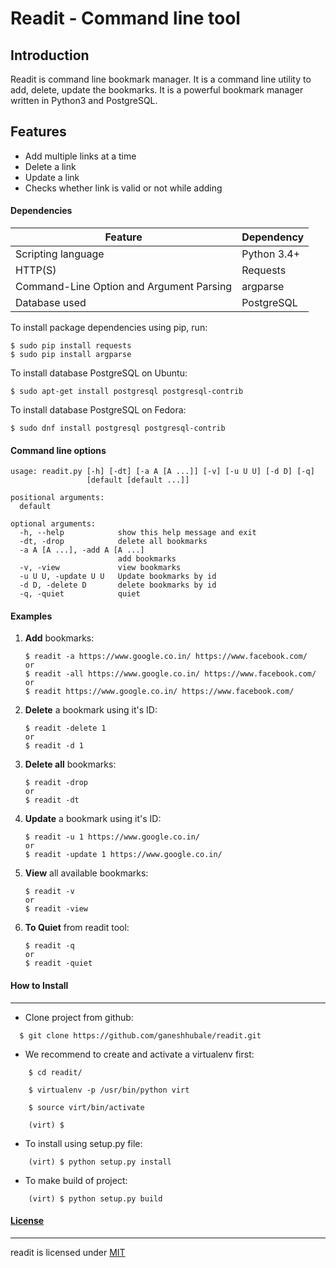 # Readit - Command line tool

## Introduction
Readit is command line bookmark manager. It is a command line utility to add, delete, update the bookmarks. It is a powerful bookmark manager written in Python3 and PostgreSQL.

## Features

  - Add multiple links at a time
  - Delete a link
  - Update a link
  - Checks whether link is valid or not while adding

#### Dependencies

| Feature | Dependency |
| --- | --- |
| Scripting language | Python 3.4+ |
| HTTP(S) | Requests |
| Command-Line Option and Argument Parsing  | argparse |
| Database used  | PostgreSQL |

To install package dependencies using pip, run:

    $ sudo pip install requests 
    $ sudo pip install argparse
    
To install database PostgreSQL on Ubuntu:

    $ sudo apt-get install postgresql postgresql-contrib

To install database PostgreSQL on Fedora:

    $ sudo dnf install postgresql postgresql-contrib

#### Command line options

```
usage: readit.py [-h] [-dt] [-a A [A ...]] [-v] [-u U U] [-d D] [-q]
                 [default [default ...]]

positional arguments:
  default

optional arguments:
  -h, --help            show this help message and exit
  -dt, -drop            delete all bookmarks
  -a A [A ...], -add A [A ...]
                        add bookmarks
  -v, -view             view bookmarks
  -u U U, -update U U   Update bookmarks by id
  -d D, -delete D       delete bookmarks by id
  -q, -quiet            quiet
```

#### Examples

1. **Add**  bookmarks:

       $ readit -a https://www.google.co.in/ https://www.facebook.com/
       or
       $ readit -all https://www.google.co.in/ https://www.facebook.com/
       or
       $ readit https://www.google.co.in/ https://www.facebook.com/
    
2. **Delete** a bookmark using it's ID:

       $ readit -delete 1 
       or
       $ readit -d 1  
    
3. **Delete all**  bookmarks:

       $ readit -drop
       or
       $ readit -dt 
       
4. **Update** a bookmark using it's ID:

       $ readit -u 1 https://www.google.co.in/
       or
       $ readit -update 1 https://www.google.co.in/ 
    
5. **View** all available bookmarks:

       $ readit -v
       or 
       $ readit -view
       
6. **To Quiet** from readit tool:

       $ readit -q
       or
       $ readit -quiet

#### How to Install
-----------------

* Clone project from github:
```
  $ git clone https://github.com/ganeshhubale/readit.git
```
* We recommend to create and activate a virtualenv first:
```
	$ cd readit/

  	$ virtualenv -p /usr/bin/python virt

  	$ source virt/bin/activate

  	(virt) $
```
* To install using setup.py file:
```	
	(virt) $ python setup.py install
```
* To make build of project:
```
	(virt) $ python setup.py build
```	

    
 
#### [License](https://github.com/ganeshhubale/readit/blob/master/LICENSE)
----

readit is licensed under [MIT](https://github.com/ganeshhubale/readit/blob/master/LICENSE)




